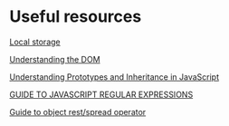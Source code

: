 # Useful resources

[Local storage](https://www.taniarascia.com/how-to-use-local-storage-with-javascript/)

[Understanding the DOM](https://www.digitalocean.com/community/tutorial_series/understanding-the-dom-document-object-model)

[Understanding Prototypes and Inheritance in JavaScript](https://www.digitalocean.com/community/tutorials/understanding-prototypes-and-inheritance-in-javascript)

[GUIDE TO JAVASCRIPT REGULAR EXPRESSIONS](https://flaviocopes.com/javascript-regular-expressions/)

[Guide to object rest/spread operator](https://dmitripavlutin.com/object-rest-spread-properties-javascript/)
[]()
[]()
